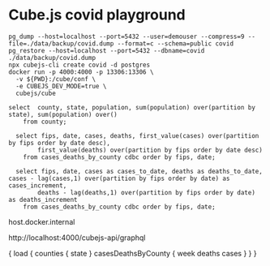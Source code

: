 # Cube.js covid playground


```
pg_dump --host=localhost --port=5432 --user=demouser --compress=9 --file=./data/backup/covid.dump --format=c --schema=public covid
pg_restore --host=localhost --port=5432 --dbname=covid ./data/backup/covid.dump
npx cubejs-cli create covid -d postgres
docker run -p 4000:4000 -p 13306:13306 \
  -v ${PWD}:/cube/conf \
  -e CUBEJS_DEV_MODE=true \
  cubejs/cube

select  county, state, population, sum(population) over(partition by state), sum(population) over()
  	from county;
  	
  select fips, date, cases, deaths, first_value(cases) over(partition by fips order by date desc), 
  		first_value(deaths) over(partition by fips order by date desc)
  	from cases_deaths_by_county cdbc order by fips, date; 
  	
  select fips, date, cases as cases_to_date, deaths as deaths_to_date, cases - lag(cases,1) over(partition by fips order by date) as cases_increment, 
  		deaths - lag(deaths,1) over(partition by fips order by date) as deaths_increment
  	from cases_deaths_by_county cdbc order by fips, date;

```

host.docker.internal


http://localhost:4000/cubejs-api/graphql

{
  load {
    counties {
      state
    }
    casesDeathsByCounty {
      week
      deaths
      cases
    }
  }
}
